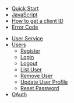 - [Quick Start](/README.md)
 - [JavaScript](/quick_start/javascript.md)
 - [How to get a client ID](/quick_start/howto.md)
 - [Error Code](/quick_start/error_code.md)
 [^_^]:<[Python](/quick_start/python.md)>
 [^_^]:<[PHP](/quick_start/php.md)>
- [User Service](/user_service/user_service.md)
 - [Users](/user_service/user_service.md)
   - [Register](/user_service/add_user.md)
   - [Login](/user_service/login.md)
   - [Logout](/user_service/logout.md)
   - [List User](/user_service/get_user.md)   
   - [Remove User](/user_service/remove_user.md)
   - [Update User Profile](/user_service/update_user.md)
   - [Reset Password](/user_service/reset_password.md)
- [OAuth](/oauth/oauth.md)

[^_^]:<
      - [Email Service](guide.md)
       - [Send Emails]()
       - [Providers]()
         - [ - Get Email Providers]()
         - [ - Save Email Providers]()
       - [Templates]()
         - [ - Get Email Templates]()
         - [ - Save Email Templates]()
         - [ - Enable/Disable Email Templates]()
      - [oAuth Service](guide.md)
        - [Get oAuth Service]()
        - [Save oAuth Service]()
        - [Enable/Disable oAuth Service]()>